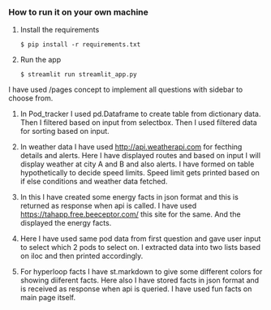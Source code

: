 ### How to run it on your own machine

1. Install the requirements

   ```
   $ pip install -r requirements.txt
   ```

2. Run the app

   ```
   $ streamlit run streamlit_app.py
   ```

I have used /pages concept to implement all questions with sidebar to choose from.

1. In Pod_tracker I used pd.Dataframe to create table from dictionary data. Then I filtered based on input from selectbox. Then I used filtered data for sorting based on input.<br>

2. In weather data I have used http://api.weatherapi.com for fecthing details and alerts. Here I have displayed routes and based on input I will display weather at city A and B and also alerts. I have formed on table hypothetically to decide speed limits. Speed limit gets printed based on if else conditions and weather data fetched.<br>

3. In this I have created some energy facts in json format and this is returned as response when api is called. I have used https://tahapp.free.beeceptor.com/ this site for the same. And the displayed the energy facts.<br>

4. Here I have used same pod data from first question and gave user input to select which 2 pods to select on. I extracted data into two lists based on iloc and then printed accordingly.<br>

5. For hyperloop facts I have st.markdown to give some different colors for showing diiferent facts. Here also I have stored facts in json format and is received as response when api is queried. I have used fun facts on main page itself.





